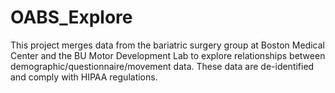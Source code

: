 # OABS_Explore
This project merges data from the bariatric surgery group at Boston Medical Center and the BU Motor Development Lab to explore relationships between demographic/questionnaire/movement data.  These data are de-identified and comply with HIPAA regulations.
